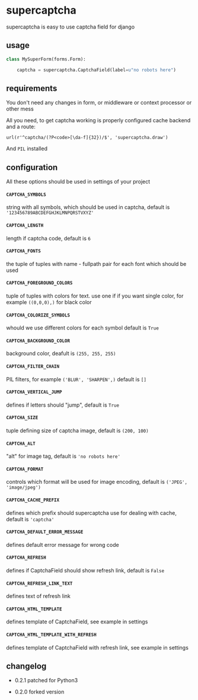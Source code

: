 # supercaptcha


supercaptcha is easy to use captcha field for django

## usage

```python
class MySuperForm(forms.Form):

    captcha = supercaptcha.CaptchaField(label=u"no robots here")
```

## requirements

You don't need any changes in form, or middleware or context processor or other mess

All you need, to get captcha working is properly configured cache backend and a route:

    url(r'^captcha/(?P<code>[\da-f]{32})/$', 'supercaptcha.draw')

And `PIL` installed


## configuration

All these options should be used in settings of your project

#### `CAPTCHA_SYMBOLS`
string with all symbols, which should be used in captcha, default is `'123456789ABCDEFGHJKLMNPQRSTVXYZ'`

#### `CAPTCHA_LENGTH`
length if captcha code, default is `6`

#### `CAPTCHA_FONTS`
the tuple of tuples with name - fullpath pair for each font which should be used

#### `CAPTCHA_FOREGROUND_COLORS`
tuple of tuples with colors for text. use one if if you want single color, for example `((0,0,0),)` for black color

#### `CAPTCHA_COLORIZE_SYMBOLS`
whould we use different colors for each symbol default is `True`

#### `CAPTCHA_BACKGROUND_COLOR`
background color, deafult is `(255, 255, 255)`

#### `CAPTCHA_FILTER_CHAIN`
PIL filters, for example `('BLUR', 'SHARPEN',)` default is `[]`

#### `CAPTCHA_VERTICAL_JUMP`
defines if letters should "jump", default is `True`

#### `CAPTCHA_SIZE`
tuple defining size of captcha image, default is `(200, 100)`

#### `CAPTCHA_ALT`
"alt" for image tag, default is `'no robots here'`

#### `CAPTCHA_FORMAT`
controls which format will be used for image encoding, default is `('JPEG', 'image/jpeg')`

#### `CAPTCHA_CACHE_PREFIX`
defines which prefix should supercaptcha use for dealing with cache, default is `'captcha'`

#### `CAPTCHA_DEFAULT_ERROR_MESSAGE`
defines default error message for wrong code

#### `CAPTCHA_REFRESH`
defines if CaptchaField should show refresh link, default is `False`

#### `CAPTCHA_REFRESH_LINK_TEXT`
defines text of refresh link

#### `CAPTCHA_HTML_TEMPLATE`
defines template of CaptchaField, see example in settings

#### `CAPTCHA_HTML_TEMPLATE_WITH_REFRESH`
defines template of CaptchaField with refresh link, see example in settings

## changelog

* 0.2.1 patched for Python3

* 0.2.0 forked version
